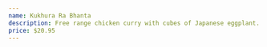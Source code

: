 ```yaml
---
name: Kukhura Ra Bhanta
description: Free range chicken curry with cubes of Japanese eggplant.
price: $20.95
---
```

